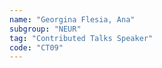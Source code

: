 ```yaml
---
name: "Georgina Flesia, Ana"
subgroup: "NEUR"
tag: "Contributed Talks Speaker"
code: "CT09"
---
```


